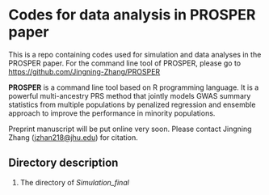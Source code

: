 
# Codes for data analysis in PROSPER paper

This is a repo containing codes used for simulation and data analyses in the PROSPER paper. For the command line tool of PROSPER, please go to  https://github.com/Jingning-Zhang/PROSPER


**PROSPER** is a command line tool based on R programming language. It is a powerful multi-ancestry PRS method that jointly models GWAS summary statistics from multiple populations by penalized regression and ensemble approach to improve the performance in minority populations.

Preprint manuscript will be put online very soon. Please contact Jingning Zhang (jzhan218@jhu.edu) for citation.


## Directory description

1. The directory of *Simulation_final*

